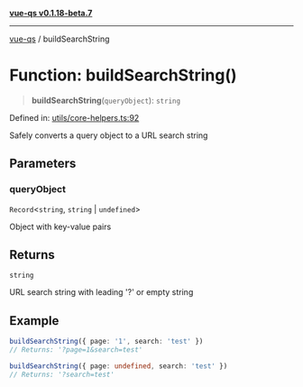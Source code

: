 [**vue-qs v0.1.18-beta.7**](../README.md)

***

[vue-qs](../README.md) / buildSearchString

# Function: buildSearchString()

> **buildSearchString**(`queryObject`): `string`

Defined in: [utils/core-helpers.ts:92](https://github.com/iamsomraj/vue-qs/blob/ff60e1586d4655408e5c5a224bc4b63d54bf2fc1/src/utils/core-helpers.ts#L92)

Safely converts a query object to a URL search string

## Parameters

### queryObject

`Record`\<`string`, `string` \| `undefined`\>

Object with key-value pairs

## Returns

`string`

URL search string with leading '?' or empty string

## Example

```ts
buildSearchString({ page: '1', search: 'test' })
// Returns: '?page=1&search=test'

buildSearchString({ page: undefined, search: 'test' })
// Returns: '?search=test'
```

